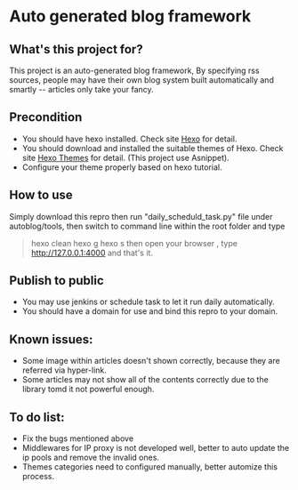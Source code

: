 # Auto generated blog framework

## What's this project for?

This project is an auto-generated blog framework, By specifying rss sources, people may have their own blog system built
automatically and smartly -- articles only take your fancy.

## Precondition

- You should have hexo installed. Check site [Hexo](https://hexo.io/) for detail.
- You should download and installed the suitable themes of Hexo. Check site [Hexo Themes](https://hexo.io/themes/) for detail.
(This project use Asnippet).
- Configure your theme properly based on hexo tutorial.

## How to use

Simply download this repro then run "daily_scheduld_task.py" file under autoblog/tools, then switch to command line within
the root folder and type
>hexo clean
>hexo g
>hexo s
then open your browser , type http://127.0.0.1:4000 and that's it.

## Publish to public
- You may use jenkins or schedule task to let it run daily automatically.
- You should have a domain for use and bind this repro to your domain.

## Known issues:
- Some image within articles doesn't shown correctly, because they are referred via hyper-link.
- Some articles may not show all of the contents correctly due to the library tomd it not powerful enough.

## To do list:
- Fix the bugs mentioned above
- Middlewares for IP proxy is not developed well, better to auto update the ip pools and remove the invalid ones.
- Themes categories need to configured manually, better automize this process.

